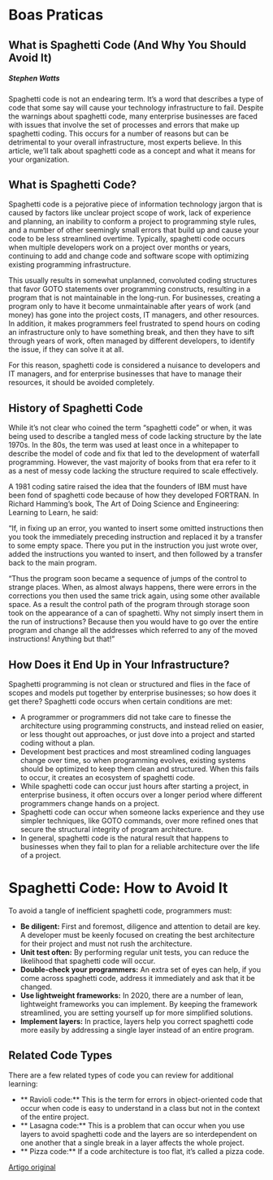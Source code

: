 # Boas Praticas

## What is Spaghetti Code (And Why You Should Avoid It)
##### Stephen Watts

Spaghetti code is not an endearing term. It’s a word that describes a type of code that some say will cause your technology infrastructure to fail. Despite the warnings about spaghetti code, many enterprise businesses are faced with issues that involve the set of processes and errors that make up spaghetti coding. This occurs for a number of reasons but can be detrimental to your overall infrastructure, most experts believe. In this article, we’ll talk about spaghetti code as a concept and what it means for your organization.

## What is Spaghetti Code?

Spaghetti code is a pejorative piece of information technology jargon that is caused by factors like unclear project scope of work, lack of experience and planning, an inability to conform a project to programming style rules, and a number of other seemingly small errors that build up and cause your code to be less streamlined overtime. Typically, spaghetti code occurs when multiple developers work on a project over months or years, continuing to add and change code and software scope with optimizing existing programming infrastructure.

This usually results in somewhat unplanned, convoluted coding structures that favor GOTO statements over programming constructs, resulting in a program that is not maintainable in the long-run. For businesses, creating a program only to have it become unmaintainable after years of work (and money) has gone into the project costs, IT managers, and other resources. In addition, it makes programmers feel frustrated to spend hours on coding an infrastructure only to have something break, and then they have to sift through years of work, often managed by different developers, to identify the issue, if they can solve it at all.

For this reason, spaghetti code is considered a nuisance to developers and IT managers, and for enterprise businesses that have to manage their resources, it should be avoided completely.

## History of Spaghetti Code

While it’s not clear who coined the term “spaghetti code” or when, it was being used to describe a tangled mess of code lacking structure by the late 1970s. In the 80s, the term was used at least once in a whitepaper to describe the model of code and fix that led to the development of waterfall programming. However, the vast majority of books from that era refer to it as a nest of messy code lacking the structure required to scale effectively.

A 1981 coding satire raised the idea that the founders of IBM must have been fond of spaghetti code because of how they developed FORTRAN. In Richard Hamming’s book, The Art of Doing Science and Engineering: Learning to Learn, he said:

“If, in fixing up an error, you wanted to insert some omitted instructions then you took the immediately preceding instruction and replaced it by a transfer to some empty space. There you put in the instruction you just wrote over, added the instructions you wanted to insert, and then followed by a transfer back to the main program.

“Thus the program soon became a sequence of jumps of the control to strange places. When, as almost always happens, there were errors in the corrections you then used the same trick again, using some other available space. As a result the control path of the program through storage soon took on the appearance of a can of spaghetti. Why not simply insert them in the run of instructions? Because then you would have to go over the entire program and change all the addresses which referred to any of the moved instructions! Anything but that!”

## How Does it End Up in Your Infrastructure?

Spaghetti programming is not clean or structured and flies in the face of scopes and models put together by enterprise businesses; so how does it get there? Spaghetti code occurs when certain conditions are met:

- A programmer or programmers did not take care to finesse the architecture using programming constructs, and instead relied on easier, or less thought out approaches, or just dove into a project and started coding without a plan.
- Development best practices and most streamlined coding languages change over time, so when programming evolves, existing systems should be optimized to keep them clean and structured. When this fails to occur, it creates an ecosystem of spaghetti code.
- While spaghetti code can occur just hours after starting a project, in enterprise business, it often occurs over a longer period where different programmers change hands on a project.
- Spaghetti code can occur when someone lacks experience and they use simpler techniques, like GOTO commands, over more refined ones that secure the structural integrity of program architecture.
- In general, spaghetti code is the natural result that happens to businesses when they fail to plan for a reliable architecture over the life of a project.

# Spaghetti Code: How to Avoid It

To avoid a tangle of inefficient spaghetti code, programmers must:

- **Be diligent:** First and foremost, diligence and attention to detail are key. A developer must be keenly focused on creating the best architecture for their project and must not rush the architecture.
- **Unit test often:** By performing regular unit tests, you can reduce the likelihood that spaghetti code will occur.
- **Double-check your programmers:** An extra set of eyes can help, if you come across spaghetti code, address it immediately and ask that it be changed.
- **Use lightweight frameworks:** In 2020, there are a number of lean, lightweight frameworks you can implement. By keeping the framework streamlined, you are setting yourself up for more simplified solutions.
- **Implement layers:** In practice, layers help you correct spaghetti code more easily by addressing a single layer instead of an entire program.

## Related Code Types

There are a few related types of code you can review for additional learning:

- ** Ravioli code:** This is the term for errors in object-oriented code that occur when code is easy to understand in a class but not in the context of the entire project.
- ** Lasagna code:** This is a problem that can occur when you use layers to avoid spaghetti code and the layers are so interdependent on one another that a single break in a layer affects the whole project.
- ** Pizza code:** If a code architecture is too flat, it’s called a pizza code.

[Artigo original](https://www.bmc.com/blogs/spaghetti-code/)